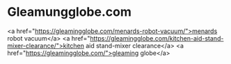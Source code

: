 # Gleamungglobe.com
&lt;a href="https://gleamingglobe.com/menards-robot-vacuum/">menards robot vacuum&lt;/a> &lt;a href="https://gleamingglobe.com/kitchen-aid-stand-mixer-clearance/">kitchen aid stand-mixer clearance&lt;/a> &lt;a href="https://gleamingglobe.com/">gleaming globe&lt;/a>
